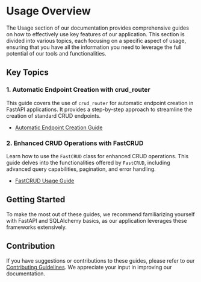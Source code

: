 
# Usage Overview

The Usage section of our documentation provides comprehensive guides on how to effectively use key features of our application. This section is divided into various topics, each focusing on a specific aspect of usage, ensuring that you have all the information you need to leverage the full potential of our tools and functionalities.

## Key Topics

### 1. Automatic Endpoint Creation with crud_router
This guide covers the use of `crud_router` for automatic endpoint creation in FastAPI applications. It provides a step-by-step approach to streamline the creation of standard CRUD endpoints.

- [Automatic Endpoint Creation Guide](endpoint.md)

### 2. Enhanced CRUD Operations with FastCRUD
Learn how to use the `FastCRUD` class for enhanced CRUD operations. This guide delves into the functionalities offered by `FastCRUD`, including advanced query capabilities, pagination, and error handling.

- [FastCRUD Usage Guide](crud.md)

## Getting Started
To make the most out of these guides, we recommend familiarizing yourself with FastAPI and SQLAlchemy basics, as our application leverages these frameworks extensively.

## Contribution
If you have suggestions or contributions to these guides, please refer to our [Contributing Guidelines](../CONTRIBUTING.md). We appreciate your input in improving our documentation.
